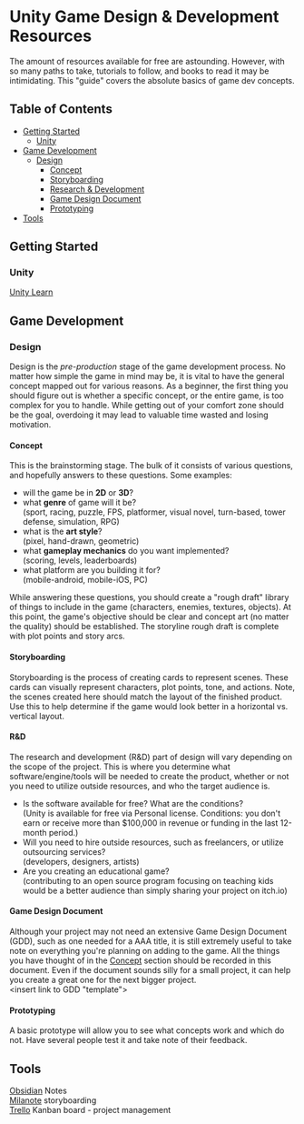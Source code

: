 # Unity Game Design & Development Resources  
The amount of resources available for free are astounding. However, with so many paths to take, tutorials to follow, and books to read it may be intimidating. This "guide" covers the absolute basics of game dev concepts.  

## Table of Contents
- [Getting Started](#getting-started)
	- [Unity](#unity)
- [Game Development](#game-development)
	- [Design](#design)
		- [Concept](#concept)
		- [Storyboarding](#storyboarding)
		- [Research & Development](#rd)
		- [Game Design Document](#game-design-document)
		- [Prototyping](#prototyping)
	<!-- ---------------------------------------------------------------
	- [Production](#production) 
		- [3D Modeling](#modeling)
		- [Level Action](#level-action)
		- [Animation](#animation)
		- [Texturing](#texturing)
		- [Lighting](#lighting)
		- [Interactivity](#interactivity)
		- [AI](#ai)
		- [Cinematics](#cinematics)
		- [HUDs & Menus](#huds-menus)
		--------------------------------------------------------------- -->
- [Tools](#tools)
	
## Getting Started 
### Unity
[Unity Learn](https://learn.unity.com/)
	
## Game Development
### Design
Design is the *pre-production* stage of the game development process. No matter how simple the game in mind may be, it is vital to have the general concept mapped out for various reasons. As a beginner, the first thing you should figure out is whether a specific concept, or the entire game, is too complex for you to handle. While getting out of your comfort zone should be the goal, overdoing it may lead to valuable time wasted and losing motivation.

#### Concept
This is the brainstorming stage. The bulk of it consists of various questions, and hopefully answers to these questions. Some examples:
- will the game be in **2D** or **3D**?
- what **genre** of game will it be?<br>
(sport, racing, puzzle, FPS, platformer, visual novel, turn-based, tower defense, simulation, RPG)
- what is the **art style**?<br>
(pixel, hand-drawn, geometric)
- what **gameplay mechanics** do you want implemented?<br>
(scoring, levels, leaderboards)
- what platform are you building it for?<br>
(mobile-android, mobile-iOS, PC)

While answering these questions, you should create a "rough draft" library of things to include in the game (characters, enemies, textures, objects). At this point, the game's objective should be clear and concept art (no matter the quality) should be established. The storyline rough draft is complete with plot points and story arcs.

#### Storyboarding
Storyboarding is the process of creating cards to represent scenes. These cards can visually represent characters, plot points, tone, and actions. Note, the scenes created here should match the layout of the finished product. Use this to help determine if the game would look better in a horizontal vs. vertical layout.

#### R&D
The research and development (R&D) part of design will vary depending on the scope of the project. This is where you determine what software/engine/tools will be needed to create the product, whether or not you need to utilize outside resources, and who the target audience is. 
- Is the software available for free? What are the conditions?<br>
(Unity is available for free via Personal license. Conditions: you don't earn or receive more than $100,000 in revenue or funding in the last 12-month period.)
- Will you need to hire outside resources, such as freelancers, or utilize outsourcing services?<br>
(developers, designers, artists)
- Are you creating an educational game?<br>
(contributing to an open source program focusing on teaching kids would be a better audience than simply sharing your project on itch.io)

#### Game Design Document
Although your project may not need an extensive Game Design Document (GDD), such as one needed for a AAA title, it is still extremely useful to take note on everything you're planning on adding to the game. All the things you have thought of in the [Concept](#concept) section should be recorded in this document. Even if the document sounds silly for a small project, it can help you create a great one for the next bigger project.<br>
<insert link to GDD "template">

#### Prototyping
A basic prototype will allow you to see what concepts work and which do not. Have several people test it and take note of their feedback.

## Tools
[Obsidian](https://obsidian.md/) Notes<br>
[Milanote](https://milanote.com/inspiration/game-designers) storyboarding<br>
[Trello](https://trello.com/en) Kanban board - project management

